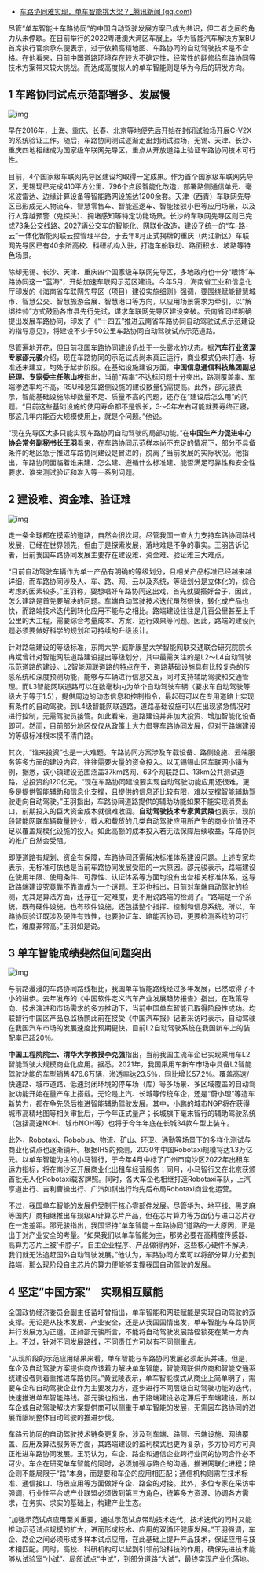 - [车路协同难实现，单车智能挑大梁？_腾讯新闻 (qq.com)](https://new.qq.com/omn/20220617/20220617A04DPV00.html)

尽管“单车智能＋车路协同”的中国自动驾驶发展方案已成为共识，但二者之间的角力从未停歇。在日前举行的2022粤港澳大湾区车展上，华为智能汽车解决方案BU首席执行官余承东便表示，过于依赖高精地图、车路协同的自动驾驶技术是不合格。在他看来，目前中国道路环境存在较大不确定性，经常性的翻修给车路协同等技术方案带来较大挑战。而达成高度拟人的单车智能则是华为今后的研发方向。

## 1 车路协同试点示范部署多、发展慢

![img](https://inews.gtimg.com/newsapp_bt/0/15016148628/1000)

早在2016年，上海、重庆、长春、北京等地便先后开始在封闭试验场开展C-V2X的系统验证工作。随后，车路协同测试逐渐走出封闭试验场，无锡、天津、长沙、重庆四地相继成为国家级车联网先导区，重点从开放道路上验证车路协同技术可行性。

目前，4个国家级车联网先导区建设均取得一定成果。作为首个国家级车联网先导区，无锡现已完成410平方公里、796个点段智能化改造，部署路侧通信单元、毫米波雷达、边缘计算设备等智能路网设施达1200余套。天津（西青）车联网先导区已形成无人物流车、智慧零售车、智能巡逻车、智能接驳小巴等应用场景，以及行人穿越预警（鬼探头）、拥堵感知等特定功能场景。长沙的车联网先导区则已完成73条公交线路、2027辆公交车的智能化、网联化改造，建设了统一的“车-路-云”一体化智能网联云控管理平台。于去年8月正式揭牌的重庆（两江新区）车联网先导区已有40余所高校、科研机构入驻，打造车船联动、路面积水、坡路等特色场景。

除却无锡、长沙、天津、重庆四个国家级车联网先导区，多地政府也十分“眼馋”车路协同这一“蓝海”，开始加速车联网示范区建设。今年5月，海南省工业和信息化厅印发的《海南省车联网先导区（项目）建设实施细则》强调，要围绕赋能智慧城市、智慧公交、智慧旅游会展、智慧港口等方向，以应用场景需求为牵引，以“解绑挂帅”方式鼓励各市县先行先试，谋求车联网先导区建设突破。云南省同样明确提出发展车路协同，印发了《“十四五”推进云南省车路协同自动驾驶试点示范建设的指导意见》，将建设不少于50公里车路协同自动驾驶试点示范道路。

尽管遍地开花，但目前我国车路协同建设仍处于一头雾水的状态。据**汽车行业资深专家邵元骏**介绍，现在车路协同的示范试点尚未真正运行，商业模式仍未打通、标准还未建立，均处于起步阶段。在基础设施建设方面，**中国信息通信科技集团副总经理、专家委主任陈山枝**指出，当前“两率”不达标问题十分突出，路测覆盖率、车端渗透率均不高，RSU和感知路侧设施的建设数量仍需提高。此外，邵元骏表示，智能基础设施除却数量不足、质量不高的问题，还存在“建设后怎么用”的问题。“目前这些基础设施的使用寿命都不是很长，3～5年左右可能就要寿终正寝，那这几年内能否大规模使用上，就是个问题。”他说。

“现在先导区大多只能实现车路协同自动驾驶的局部功能。”在**中国生产力促进中心协会常务副秘书长王羽**看来，在车路协同示范样本尚不充足的情况下，部分不具备条件的地区急于推进车路协同建设是冒进的，脱离了当前发展的实际状况。他指出，车路协同面临着谁来建、怎么建、遵循什么标准建、能否满足可靠性和安全性要求、谁来测试验证和准入等一系列问题。

## **2 建设难、资金难、验证难**

![img](https://inews.gtimg.com/newsapp_bt/0/14780126225/1000)

走一条全球都在摸索的道路，自然会很坎坷。尽管我国一直大力支持车路协同路线发展，已经在世界领先，但由于是探索发展，落地难是不争的事实。王羽告诉记者，目前我国车路协同发展主要存在建设难、资金难、验证难三大难点。

“目前自动驾驶车辆作为单一产品有明确的等级划分，且相关产品标准已经越来越详细，而车路协同涉及人、车、路、网、云以及系统，等级划分是立体化的，综合考虑的因素较多。”王羽称，要想唱好车路协同这出戏，首先就要搭好台子，因此，怎么建路是首先要解决的问题。车端自动驾驶技术迭代虽然很快，转化成产品也快，而路端技术迭代到转化应用不能与之相比。路端建设往往是几百公里甚至上千公里的大工程，需要综合考量成本、方案、运行效果等问题。因此，路端的建设问题必须要做好科学的规划和可持续的升级设计。

针对路端建设的等级标准，东南大学-威斯康星大学智能网联交通联合研究院院长冉斌曾针对智能网联道路建设提出等级划分，其中最需关注的是L2～L4自动驾驶示范道路的建设。L2智能网联道路的特点在于，道路基础设施具有比较复杂的传感系统和深度预测功能，能够与车辆进行信息交互，同时支持辅助驾驶和交通管理。而L3智能网联道路可以在数毫秒内为单个自动驾驶车辆（要求车自动驾驶等级大于等于1.5），提供周边的动态信息和控制指令，最起码可以在专用道路上实现有条件的自动驾驶。到L4级智能网联道路，道路基础设施可以在出现紧急情况时进行控制，无需驾驶员接管。如此看来，道路建设并非加大投资、增加智能化设备即可。然而，目前部分地区仅仅从政策上大力倡导车路协同发展，但对于路端建设的等级标准根本摸不清门路。

其次，“谁来投资”也是一大难题。车路协同方案涉及车载设备、路侧设施、云端服务等多方面的建设内容，往往需要大量的资金投入。以无锡锡山区车联网小镇为例，据悉，该小镇建设范围涵盖37km路网、63个网联路口、13km公共测试道路，总投资约120亿元。“现在车路协同建设要实现自动驾驶功能应用还很难，更多是提供智能辅助和信息化支撑，且提供的信息还比较有限，难以支撑智能辅助驾驶走向自动驾驶。”王羽指出，车路协同道路提供的辅助功能如果不能实现消费出口，前期投入的巨大资金成本就很难收回。**自动驾驶技术专家黄武陵**也表示，现阶段智能网联车辆数量较少，载人和载货的几类自动驾驶应用所产生的商业价值还不足以覆盖规模化设施的投入。如此高额的成本投入若无法保障后续收益，车路协同的推广自然会受阻。

即便道路有规划、资金有保障，车路协同还需解决标准体系建设问题。上述专家均表示，无标准可依也是当前车路协同发展受阻的一大原因。邵元骏表示，路端建设在使用年限、使用条件、可靠性、认证体系等方面均没有出台相关标准体系，这导致路端建设究竟靠不靠谱成为一个谜题。王羽也指出，目前对车端自动驾驶的检测，尤其是算法方面，还存在一定难度，更不用说路端的检测了。“路端是一个系统，既有硬件设施，也有软件设施，还包括整个指挥、控制和信息系统。所以，车路协同验证既涉及硬件有效性，也要验证车、路能否协同，更要检测系统的可行性，难度非常高。”王羽如是说。

## **3 单车智能成绩斐然但问题突出**

![img](https://inews.gtimg.com/newsapp_bt/0/15016148694/1000)

与前路漫漫的车路协同路线相比，我国单车智能路线经过多年发展，已然取得了不小的进步。去年发布的《中国软件定义汽车产业发展趋势报告》指出，在政策导向、技术演进和市场需求的多方推动下，当前中国单车智能已取得阶段性成功。均联智行中国区产品总监杨鹏此前在接受《中国汽车报》记者采访时表示，自动驾驶在我国汽车市场的发展速度比预期更快，目前L2自动驾驶系统在我国新车上的装配率已超20％。

**中国工程院院士、清华大学教授李克强**指出，当前我国主流车企已实现乘用车L2智能驾驶大规模商业化应用。据悉，2021年，我国乘用车新车市场中具备L2智能驾驶功能的车型销售476.6万辆，渗透率达23.5％，同比增长57.2％。覆盖高速/快速路、城市道路、低速封闭环境的停车场（库）等多场景、多区域覆盖的自动驾驶功能开始在量产车上搭载。无论是上汽、长城等传统车企，还是“蔚小理”等造车新势力，都在争先恐后推进智能辅助驾驶发展。其中，小鹏的城市NGP将在获得城市高精地图等相关审批后，于今年正式量产；长城旗下毫末智行的辅助驾驶系统（包括高速NOH、城市NOH等）也将于今年年底在长城34款车型上装车。

此外，Robotaxi、Robobus、物流、矿山、环卫、通勤等场景下的多样化测试与商业化试点也逐渐铺开。根据IHS的预测，2030年中国Robotaxi规模将达1.3万亿元。以单车智能为主的小马智行，于今年4月中标了广州市南沙区2022年出租车运力指标，将在南沙区开展商业化出租车经营服务；同月，小马智行又在北京获颁首批无人化Robotaxi载客牌照。同时，各大车企也相继打造Robotaxi车队，上汽享道出行、吉利曹操出行、广汽如祺出行均先后布局Robotaxi商业化运营。

不过，我国单车智能的发展仍受制于核心零部件发展。尽管华为、地平线、黑芝麻等国内厂商相继推出车规级AI计算芯片产品，但在芯片算力等方面仍与进口芯片存在一定差距。邵元骏指出，我国坚持“单车智能＋车路协同”道路的一大原因，正是出于对产业安全的考量。“如果我们以单车智能为主，那势必要在高精度传感器、高算力芯片上被‘卡脖子’。自主企业程序、产品做得再好，这些核心硬件不解决，我们就无法追赶国外自动驾驶发展。”他认为，车路协同方案可以将部分算力分担到路端，那么现阶段自主芯片的算力便能够支撑我国自动驾驶的发展。

## 4 坚定“中国方案”　实现相互赋能

全国政协经济委员会副主任苗圩曾指出，单车智能和网联赋能是实现自动驾驶的双支撑。无论是从技术发展、产业安全，还是从我国国情出发，单车智能与车路协同并行发展方为正道。正如邵元骏所言，不能将自动驾驶发展路径锁死在某一方向上。不过，针对不同发展路线，不同责任方可以有不同侧重点。

“从现阶段的示范应用结果来看，单车智能与车路协同发展必须起头并进。但是，车企及自动驾驶方案提供商应该着力解决单车智能，智能网联供应商和智能交通系统建设者则着重推进车路协同。”黄武陵表示，单车智能模式从商业上简单明了，需要车企和自动驾驶企业作为主要发力方，逐步进行不同层级自动驾驶功能的迭代，快速推进单车智能路线。邵元骏也指出，由于路端建设必定滞后于车端建设，所以车企或自动驾驶解决方案提供商可以侧重于单车智能的发展，无需因车路协同的进展而限制整体自动驾驶的推进步伐。

车路云协同的自动驾驶技术链条更复杂，涉及到车端、路侧、云端设施、网络覆盖、应用及算法服务等方面，其路端建设的盈利模式也更为复杂，多方协同方可真正推进车路协同发展。王羽认为，车企、路企和通信企业跨行业间的协同合作必不可少。车企在研究单车智能的同时，必须加强与路企的沟通，推进网联化进程；路企则不能局限于“路”本身，而是要和车企的应用相匹配；通信机构则需在技术标准、通信接口、场景应用等方面做好车企、路企的对接。此外，多位专家在采访中强调，行业性平台或产业联盟必须做到第三方角色，统筹多方资源、协调各方需求，在务实、求实的基础上，构建产业生态。

“加强示范试点应用至关重要，通过示范试点带动技术迭代，技术迭代的同时又能推动示范试点规模的扩大，进而形成技术、应用的双循环健康发展。”王羽强调，车企、路企之间必须形成多样本试点应用，在此基础上提升产品技术，保证应用与技术相匹配。同时，高校、科研机构可以起到引领前沿科技的作用，确保先进技术能够从试验室“小试”、局部试点“中试”，到部分道路“大试”，最终实现产业化落地。